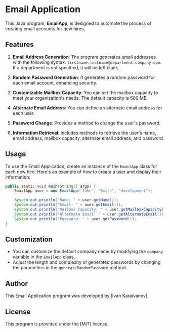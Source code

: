# Email Application

This Java program, **EmailApp**, is designed to automate the process of creating email accounts for new hires.

## Features

1. **Email Address Generation**: The program generates email addresses with the following syntax: `firstname.lastname@department.company.com`. If a department is not specified, it will be left blank.

2. **Random Password Generation**: It generates a random password for each email account, enhancing security.

3. **Customizable Mailbox Capacity**: You can set the mailbox capacity to meet your organization's needs. The default capacity is 500 MB.

4. **Alternate Email Address**: You can define an alternate email address for each user.

5. **Password Change**: Provides a method to change the user's password.

6. **Information Retrieval**: Includes methods to retrieve the user's name, email address, mailbox capacity, alternate email address, and password.

## Usage

To use the Email Application, create an instance of the `EmailApp` class for each new hire. Here's an example of how to create a user and display their information:

```java
public static void main(String[] args) {
    EmailApp user = new EmailApp("John", "Smith", "development");

    System.out.println("Name: " + user.getName());
    System.out.println("Email: " + user.getEmail());
    System.out.println("Mailbox Capacity: " + user.getMailboxCapacity() + " MB");
    System.out.println("Alternate Email: " + user.getAlternateEmail());
    System.out.println("Password: " + user.getPassword());
}
```

## Customization

- You can customize the default company name by modifying the `company` variable in the `EmailApp` class.
- Adjust the length and complexity of generated passwords by changing the parameters in the `generateRandomPassword` method.

## Author

This Email Application program was developed by [Ivan Karaivanov].

## License

This program is provided under the [MIT] license.

